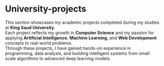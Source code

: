 # University-projects 

This section showcases my academic projects completed during my studies at **King Saud University**.  
Each project reflects my growth in **Computer Science** and my passion for applying **Artificial Intelligence**, **Machine Learning**, and **Web Development** concepts to real-world problems.  
Through these projects, I have gained hands-on experience in programming, data analysis, and building intelligent systems from small scale algorithms to advanced deep learning models.
